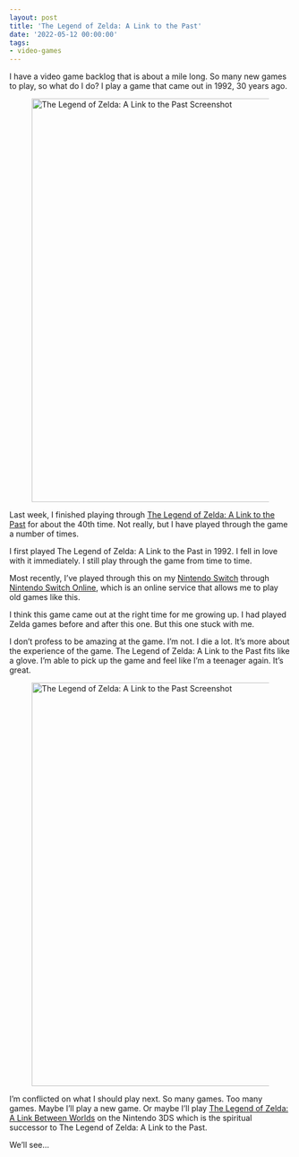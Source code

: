 ```yaml
---
layout: post
title: 'The Legend of Zelda: A Link to the Past'
date: '2022-05-12 00:00:00'
tags:
- video-games
---
```


I have a video game backlog that is about a mile long. So many new games to play, so what do I do? I play a game that came out in 1992, 30 years ago.

<figure class="kg-card kg-image-card"><img src="https://digitalpress.fra1.cdn.digitaloceanspaces.com/hfheij5/2022/08/zelda-link-to-past-1.jpg" class="kg-image" alt="The Legend of Zelda: A Link to the Past Screenshot" loading="lazy" width="1280" height="720"></figure>

Last week, I finished playing through [The Legend of Zelda: A Link to the Past](https://en.wikipedia.org/wiki/The_Legend_of_Zelda%3A_A_Link_to_the_Past) for about the 40th time. Not really, but I have played through the game a number of times.

I first played The Legend of Zelda: A Link to the Past in 1992. I fell in love with it immediately. I still play through the game from time to time.

Most recently, I’ve played through this on my [Nintendo Switch](https://www.nintendo.com/switch/) through [Nintendo Switch Online](https://www.nintendo.com/switch/online-service/), which is an online service that allows me to play old games like this.

I think this game came out at the right time for me growing up. I had played Zelda games before and after this one. But this one stuck with me.

I don’t profess to be amazing at the game. I’m not. I die a lot. It’s more about the experience of the game. The Legend of Zelda: A Link to the Past fits like a glove. I’m able to pick up the game and feel like I’m a teenager again. It’s great.

<figure class="kg-card kg-image-card"><img src="https://digitalpress.fra1.cdn.digitaloceanspaces.com/hfheij5/2022/08/zelda-link-to-past-2.jpg" class="kg-image" alt="The Legend of Zelda: A Link to the Past Screenshot" loading="lazy" width="1280" height="720"></figure>

I’m conflicted on what I should play next. So many games. Too many games. Maybe I’ll play a new game. Or maybe I’ll play [The Legend of Zelda: A Link Between Worlds](https://www.nintendo.com/store/products/the-legend-of-zelda-a-link-between-worlds-3ds/) on the Nintendo 3DS which is the spiritual successor to The Legend of Zelda: A Link to the Past.

We’ll see…

